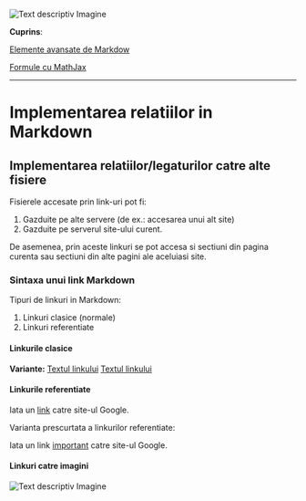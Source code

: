 ![Text descriptiv Imagine](https://metricop.com/cdn/shop/articles/trimble-total-station.jpg?v=1677673954&width=1100)

**Cuprins**:

[Elemente avansate de Markdow](avansate.md)

[Formule cu MathJax](mathjax.md)

***

# Implementarea relatiilor in Markdown

## Implementarea relatiilor/legaturilor catre alte fisiere

Fisierele accesate prin link-uri pot fi:
1. Gazduite pe alte servere (de ex.: accesarea unui alt site)
2. Gazduite pe serverul site-ului curent.

De asemenea, prin aceste linkuri se pot accesa si sectiuni din pagina curenta sau sectiuni din alte pagini ale aceluiasi site.

### Sintaxa unui link Markdown 

Tipuri de linkuri in Markdown:
1. Linkuri clasice (normale)
2. Linkuri referentiate

#### Linkurile clasice

**Variante:**
[Textul linkului](https://google.com/)
[Textul linkului](https://google.com/ "Accesare site Google")

#### Linkurile referentiate

Iata un [link][link1] catre site-ul Google.

[link1]: https://google.com/

Varianta prescurtata a linkurilor referentiate:

Iata un link [important] catre site-ul Google.

[important]: https://google.com/

#### Linkuri catre imagini

![Text descriptiv Imagine](https://metricop.com/cdn/shop/articles/trimble-total-station.jpg?v=1677673954&width=1100)


